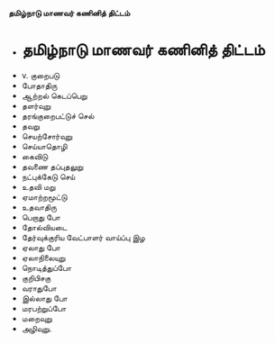 **தமிழ்நாடு மாணவர் கணினித் திட்டம்**
- # தமிழ்நாடு மாணவர் கணினித் திட்டம்
- v. குறைபடு
- போதாதிரு
- ஆற்றல் கெடப்பெறு
- தளர்வுறு
- தரங்குறைபட்டுச் செல்
- தவறு
- செயற்சோர்வுறு
- செய்யாதொழி
- கைவிடு
- தவணை தப்புதலுறு
- நட்புக்கேடு செய்
- உதவி மறு
- ஏமாற்றமூட்டு
- உதவாதிரு
- பெறாது போ
- தோல்வியடை
- தேர்வுக்குரிய வேட்பாளர் வாய்ப்பு இழ
- ஏலாது போ
- ஏலாநிலையுறு
- நொடித்துப்போ
- குறிபிசகு
- வராதுபோ
- இல்லாது போ
- மரபற்றுப்போ
- மறைவுறு
- அழிவுறு.

